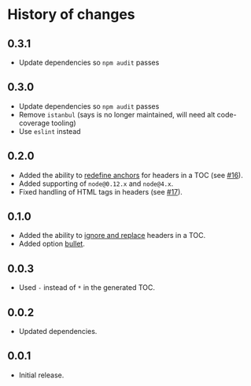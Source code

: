 History of changes
==================

0.3.1
-----

* Update dependencies so `npm audit` passes

0.3.0
-----
* Update dependencies so `npm audit` passes
* Remove `istanbul` (says is no longer maintained, will need alt code-coverage tooling)
* Use `eslint` instead

0.2.0
-----

* Added the ability to [redefine anchors](https://github.com/eGavr/toc-md#redefinition-of-anchors) for headers in a TOC (see [#16]).
* Added supporting of `node@0.12.x` and `node@4.x`.
* Fixed handling of HTML tags in headers (see [#17]).

0.1.0
-----

* Added the ability to [ignore and replace](https://github.com/eGavr/toc-md#advanced-toc) headers in a TOC.
* Added option [bullet](https://github.com/eGavr/toc-md#tocinsert).

0.0.3
-----

* Used `-` instead of `*` in the generated TOC.

0.0.2
-----

* Updated dependencies.

0.0.1
-----

* Initial release.

[#16]: https://github.com/eGavr/toc-md/issues/16
[#17]: https://github.com/eGavr/toc-md/pull/17
